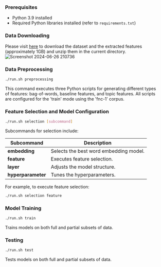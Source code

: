 ### Prerequisites
- Python 3.9 installed
- Required Python libraries installed (refer to `requirements.txt`)

### Data Downloading
Please visit [here](https://drive.google.com/drive/folders/1FpmW9SXt3loD_Cna0C33X_L83wJQDW6n?usp=drive_link) to download the dataset and the extracted features (approximately 1GB) and unzip them in the current directory.
![Screenshot 2024-06-26 210736](https://github.com/ZhangHe1019/Attention-based-Model-for-Stance-Detection-in-Fake-News-Challenge/assets/103262469/747d2621-05bf-4cd9-a732-4ec3d7d1b1a4)


### Data Preprocessing
```bash
./run.sh preprocessing
```
This command executes three Python scripts for generating different types of features: bag-of-words, baseline features, and topic features. All scripts are configured for the 'train' mode using the 'fnc-1' corpus.

### Feature Selection and Model Configuration
```bash
./run.sh selection [subcommand]
```
Subcommands for selection include:

| Subcommand      | Description                             |
|-----------------|-----------------------------------------|
| **embedding**   | Selects the best word embedding model.  |
| **feature**     | Executes feature selection.             |
| **layer**       | Adjusts the model structure.            |
| **hyperparameter** | Tunes the hyperparameters.           |

For example, to execute feature selection:
```bash
./run.sh selection feature
```

### Model Training
```bash
./run.sh train
```
Trains models on both full and partial subsets of data.

### Testing
```bash
./run.sh test
```
Tests models on both full and partial subsets of data.
